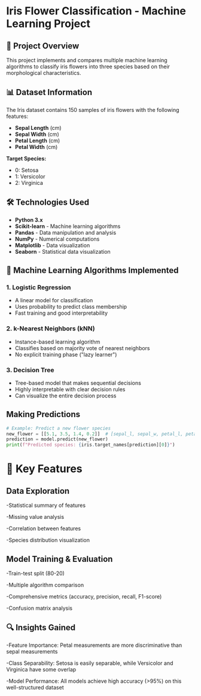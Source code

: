 # Iris Flower Classification - Machine Learning Project

## 📖 Project Overview
This project implements and compares multiple machine learning algorithms to classify iris flowers into three species based on their morphological characteristics.

## 📊 Dataset Information
The Iris dataset contains 150 samples of iris flowers with the following features:
- **Sepal Length** (cm)
- **Sepal Width** (cm) 
- **Petal Length** (cm)
- **Petal Width** (cm)

**Target Species:**
- 0: Setosa
- 1: Versicolor
- 2: Virginica

## 🛠️ Technologies Used
- **Python 3.x**
- **Scikit-learn** - Machine learning algorithms
- **Pandas** - Data manipulation and analysis
- **NumPy** - Numerical computations
- **Matplotlib** - Data visualization
- **Seaborn** - Statistical data visualization

## 🤖 Machine Learning Algorithms Implemented

### 1. Logistic Regression
- A linear model for classification
- Uses probability to predict class membership
- Fast training and good interpretability

### 2. k-Nearest Neighbors (kNN)
- Instance-based learning algorithm
- Classifies based on majority vote of nearest neighbors
- No explicit training phase ("lazy learner")

### 3. Decision Tree
- Tree-based model that makes sequential decisions
- Highly interpretable with clear decision rules
- Can visualize the entire decision process

## Making Predictions
```python
# Example: Predict a new flower species
new_flower = [[5.1, 3.5, 1.4, 0.2]]  # [sepal_l, sepal_w, petal_l, petal_w]
prediction = model.predict(new_flower)
print(f"Predicted species: {iris.target_names[prediction][0]}")
```

# 🎯 Key Features
## Data Exploration

-Statistical summary of features

-Missing value analysis

-Correlation between features

-Species distribution visualization

## Model Training & Evaluation
-Train-test split (80-20)

-Multiple algorithm comparison

-Comprehensive metrics (accuracy, precision, recall, F1-score)

-Confusion matrix analysis

## 🔍 Insights Gained

-Feature Importance: Petal measurements are more discriminative than sepal measurements

-Class Separability: Setosa is easily separable, while Versicolor and Virginica have some overlap

-Model Performance: All models achieve high accuracy (>95%) on this well-structured dataset
